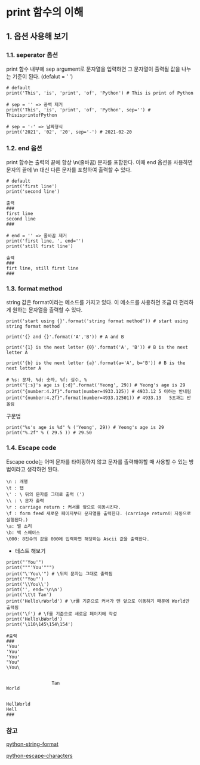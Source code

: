 # print 함수의 이해

## 1. 옵션 사용해 보기

### 1.1. seperator 옵션
print 함수 내부에 sep argument로 문자열을 입력하면 그 문자열이 출력될 값을 나누는 기준이 된다. (defalut = ' ') 
```
# default
print('This', 'is', 'print', 'of', 'Python') # This is print of Python

# sep = '' => 공백 제거
print('This', 'is', 'print', 'of', 'Python', sep='') # ThisisprintofPython

# sep = '-' => 날짜형식
print('2021', '02', '20', sep='-') # 2021-02-20
```

### 1.2. end 옵션
print 함수는 출력의 끝에 항상 \n(줄바꿈) 문자를 포함한다. 이때 end 옵션을 사용하면 문자의 끝에 \n 대신 다른 문자를 포함하여 출력할 수 있다.

```
# default
print('first line') 
print('second line')

출력
### 
first line
second line
###

# end = '' => 줄바꿈 제거
print('first line, ', end='')
print('still first line')

출력
###
firt line, still first line
###
```

### 1.3. format method
string 값은 format이라는 메소드를 가지고 있다.
이 메소드를 사용하면 조금 더 편리하게 원하는 문자열을 출력할 수 있다.

```
print('start using {}'.format('string format method')) # start using string format method

print('{} and {}'.format('A','B')) # A and B

print('{1} is the next letter {0}'.format('A', 'B')) # B is the next letter A

print('{b} is the next letter {a}'.format(a='A', b='B')) # B is the next letter A

# %s: 문자, %d: 숫자, %f: 실수, %
print("{:s}'s age is {:d}".format('Yeong', 29)) # Yeong's age is 29
print("{number:4.2f}".format(number=4933.125)) # 4933.12 5 이하는 반내림
print("{number:4.2f}".format(number=4933.12501)) # 4933.13   5초과는 반올림
```

구문법
```
print("%s's age is %d" % ('Yeong', 29)) # Yeong's age is 29
print("%.2f" % ( 29.5 )) # 29.50 
```

### 1.4. Escape code
Escape code는 어떠 문자를 타이핑하지 않고 문자를 출력해야할 때 사용할 수 있는 방법이라고 생각하면 된다.

```
\n : 개행
\t : 탭
\' : \ 뒤의 문자를 그대로 출력 (')
\\ : \ 문자 출력
\r : carriage return : 커서를 앞으로 이동시킨다.
\f : form feed 새로운 페이지부터 문자열을 출력한다. (carriage return이 자동으로 실행된다.)
\a: 벨 소리
\b: 백 스페이스
\000: 8진수의 값을 000에 입력하면 해당하는 Ascii 값을 출력한다.
```

- 테스트 해보기
```
print("'You'")
print("""'You'""")
print("\'You\'") # \뒤의 문자는 그대로 출력됨
print('"You"')
print('\\You\\')
print('', end='\n\n')
print('\t\t Tan')
print('Hello\rWorld') # \r를 기준으로 커서가 맨 앞으로 이동하기 때문에 World만 출력됨
print('\f') # \f를 기준으로 새로운 페이지에 작성
print('Hello\bWorld')
print('\110\145\154\154')

#출력
###
'You'
'You'
'You'
"You"
\You\


                 Tan
World


HellWorld
Hell
###
```

### 참고
[python-string-format](https://www.w3schools.com/python/ref_string_format.asp)

[python-escape-characters](https://www.w3schools.com/python/gloss_python_escape_characters.asp)
